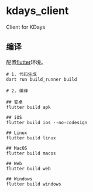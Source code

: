# kdays_client

Client for KDays

## 编译

配置[flutter](https://flutter.cn/)环境。

```shell
# 1. 代码生成
dart run build_runner build

# 2. 编译

## 安卓
flutter build apk

## iOS
flutter build ios --no-codesign

## Linux
flutter build linux

## MacOS
flutter build macos

## Web
flutter build web

## Windows
flutter build windows
```

